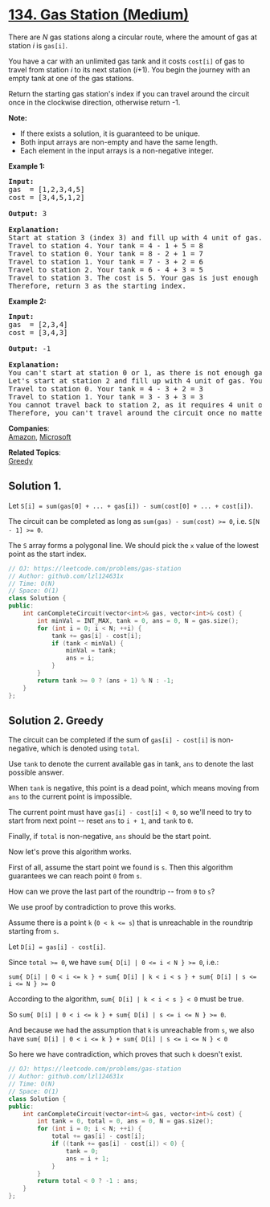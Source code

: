 # [134. Gas Station (Medium)](https://leetcode.com/problems/gas-station/)

<p>There are <em>N</em> gas stations along a circular route, where the amount of gas at station <em>i</em> is <code>gas[i]</code>.</p>

<p>You have a car with an unlimited gas tank and it costs <code>cost[i]</code> of gas to travel from station <em>i</em> to its next station (<em>i</em>+1). You begin the journey with an empty tank at one of the gas stations.</p>

<p>Return the starting gas station's index if you can travel around the circuit once in the clockwise direction, otherwise return -1.</p>

<p><strong>Note:</strong></p>

<ul>
	<li>If there exists a&nbsp;solution, it is guaranteed to be unique.</li>
	<li>Both input arrays are non-empty and have the same length.</li>
	<li>Each element in the input arrays is a non-negative integer.</li>
</ul>

<p><strong>Example 1:</strong></p>

<pre><strong>Input:</strong> 
gas  = [1,2,3,4,5]
cost = [3,4,5,1,2]

<strong>Output:</strong> 3

<strong>Explanation:
</strong>Start at station 3 (index 3) and fill up with 4 unit of gas. Your tank = 0 + 4 = 4
Travel to station 4. Your tank = 4 - 1 + 5 = 8
Travel to station 0. Your tank = 8 - 2 + 1 = 7
Travel to station 1. Your tank = 7 - 3 + 2 = 6
Travel to station 2. Your tank = 6 - 4 + 3 = 5
Travel to station 3. The cost is 5. Your gas is just enough to travel back to station 3.
Therefore, return 3 as the starting index.
</pre>

<p><strong>Example 2:</strong></p>

<pre><strong>Input:</strong> 
gas  = [2,3,4]
cost = [3,4,3]

<strong>Output:</strong> -1

<strong>Explanation:
</strong>You can't start at station 0 or 1, as there is not enough gas to travel to the next station.
Let's start at station 2 and fill up with 4 unit of gas. Your tank = 0 + 4 = 4
Travel to station 0. Your tank = 4 - 3 + 2 = 3
Travel to station 1. Your tank = 3 - 3 + 3 = 3
You cannot travel back to station 2, as it requires 4 unit of gas but you only have 3.
Therefore, you can't travel around the circuit once no matter where you start.
</pre>


**Companies**:  
[Amazon](https://leetcode.com/company/amazon), [Microsoft](https://leetcode.com/company/microsoft)

**Related Topics**:  
[Greedy](https://leetcode.com/tag/greedy/)

## Solution 1.

Let `S[i] = sum(gas[0] + ... + gas[i]) - sum(cost[0] + ... + cost[i])`.

The circuit can be completed as long as `sum(gas) - sum(cost) >= 0`, i.e. `S[N - 1] >= 0`.

The `S` array forms a polygonal line. We should pick the `x` value of the lowest point as the start index.


```cpp
// OJ: https://leetcode.com/problems/gas-station
// Author: github.com/lzl124631x
// Time: O(N)
// Space: O(1)
class Solution {
public:
    int canCompleteCircuit(vector<int>& gas, vector<int>& cost) {
        int minVal = INT_MAX, tank = 0, ans = 0, N = gas.size();
        for (int i = 0; i < N; ++i) {
            tank += gas[i] - cost[i];
            if (tank < minVal) {
                minVal = tank;
                ans = i;
            }
        }
        return tank >= 0 ? (ans + 1) % N : -1;
    }
};
```

## Solution 2. Greedy

The circuit can be completed if the sum of `gas[i] - cost[i]` is non-negative, which is denoted using `total`.

Use `tank` to denote the current available gas in tank, `ans` to denote the last possible answer.

When `tank` is negative, this point is a dead point, which means moving from `ans` to the current point is impossible.

The current point must have `gas[i] - cost[i] < 0`, so we'll need to try to start from next point -- reset `ans` to `i + 1`, and `tank` to `0`.

Finally, if `total` is non-negative, `ans` should be the start point.

Now let's prove this algorithm works.

First of all, assume the start point we found is `s`. Then this algorithm guarantees we can reach point `0` from `s`.

How can we prove the last part of the roundtrip -- from `0` to `s`?

We use proof by contradiction to prove this works.

Assume there is a point `k` (`0 < k <= s`) that is unreachable in the roundtrip starting from `s`.

Let `D[i] = gas[i] - cost[i]`.

Since `total >= 0`, we have `sum{ D[i] | 0 <= i < N } >= 0`, i.e.:

```
sum{ D[i] | 0 < i <= k } + sum{ D[i] | k < i < s } + sum{ D[i] | s <= i <= N } >= 0
```

According to the algorithm, `sum{ D[i] | k < i < s } < 0` must be true.

So `sum{ D[i] | 0 < i <= k } + sum{ D[i] | s <= i <= N } >= 0`.

And because we had the assumption that `k` is unreachable from `s`, we also have `sum{ D[i] | 0 < i <= k } + sum{ D[i] | s <= i <= N } < 0`

So here we have contradiction, which proves that such `k` doesn't exist.

```cpp
// OJ: https://leetcode.com/problems/gas-station
// Author: github.com/lzl124631x
// Time: O(N)
// Space: O(1)
class Solution {
public:
    int canCompleteCircuit(vector<int>& gas, vector<int>& cost) {
        int tank = 0, total = 0, ans = 0, N = gas.size();
        for (int i = 0; i < N; ++i) {
            total += gas[i] - cost[i];
            if ((tank += gas[i] - cost[i]) < 0) {
                tank = 0;
                ans = i + 1;
            }
        }
        return total < 0 ? -1 : ans;
    }
};
```
